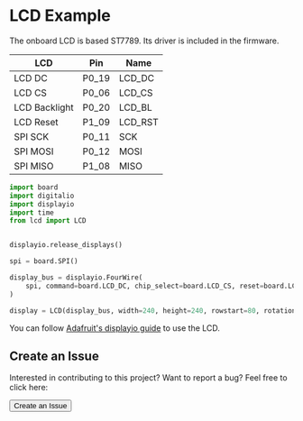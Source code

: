 # LCD Example

The onboard LCD is based ST7789. Its driver is included in the firmware.


| LCD              | Pin      | Name             |
|------------------|----------|------------------|
| LCD DC           | P0_19    | LCD_DC           |
| LCD CS           | P0_06    | LCD_CS           |
| LCD Backlight    | P0_20    | LCD_BL           |
| LCD Reset        | P1_09    | LCD_RST          |
| SPI SCK          | P0_11    | SCK              |
| SPI MOSI         | P0_12    | MOSI             |
| SPI MISO         | P1_08    | MISO             |


```python
import board
import digitalio
import displayio
import time
from lcd import LCD


displayio.release_displays()

spi = board.SPI()

display_bus = displayio.FourWire(
    spi, command=board.LCD_DC, chip_select=board.LCD_CS, reset=board.LCD_RST
)

display = LCD(display_bus, width=240, height=240, rowstart=80, rotation=90, backlight_pin=board.LCD_BL)
```

You can follow [Adafruit's displayio guide](https://learn.adafruit.com/circuitpython-display-support-using-displayio?view=all) to use the LCD.

## Create an Issue

Interested in contributing to this project? Want to report a bug? Feel free to click here:

<a href="https://github.com/makerdiary/nrf52840-m2-devkit/issues/new?title=Zephyr:%20Button:%20%3Ctitle%3E"><button data-md-color-primary="red-bud"><i class="fa fa-github"></i> Create an Issue</button></a>
